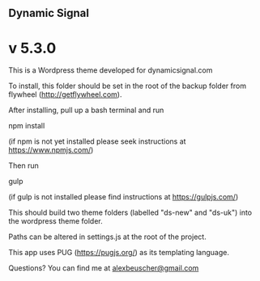 ## Dynamic Signal
# v 5.3.0

This is a Wordpress theme developed for dynamicsignal.com

To install, this folder should be set in the root of the backup folder from flywheel (http://getflywheel.com).

After installing, pull up a bash terminal and run

  npm install

(if npm is not yet installed please seek instructions at https://www.npmjs.com/)

Then run

  gulp

(if gulp is not installed please find instructions at https://gulpjs.com/)

This should build two theme folders (labelled "ds-new" and "ds-uk") into the wordpress theme folder.

Paths can be altered in settings.js at the root of the project.

This app uses PUG (https://pugjs.org/) as its templating language.

Questions? You can find me at alexbeuscher@gmail.com

